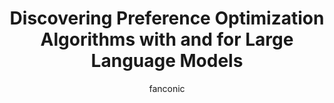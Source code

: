 ---
title: Discovering Preference Optimization Algorithms with and for Large Language Models 
author: fanconic
paperauthors: Chris Lu*, Samuel Holt*, Claudio Fanconi*, Alex J. Chan, Jakob Foerster‡, Mihaela van der Schaar‡, Robert Tjarko Lange‡
categories: [ Natural Language Processing , Preference Optimization ]
image: assets/images/discopop.gif  
venue:  NeurIPS 2024 & ICML 2024 Workshop on AutoRL 
link: https://neurips.cc/virtual/2024/poster/94244
pdf: https://arxiv.org/pdf/2406.08414
github: https://github.com/luchris429/Discopop
---